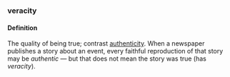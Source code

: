 ### veracity

<h4>Definition</h4><p>The quality of being true; contrast <a href="authenticity">authenticity</a>. When a newspaper publishes a story about an event, every faithful reproduction of that story may be <em>authentic</em> — but that does not mean the story was true (has <em>veracity</em>).</p>